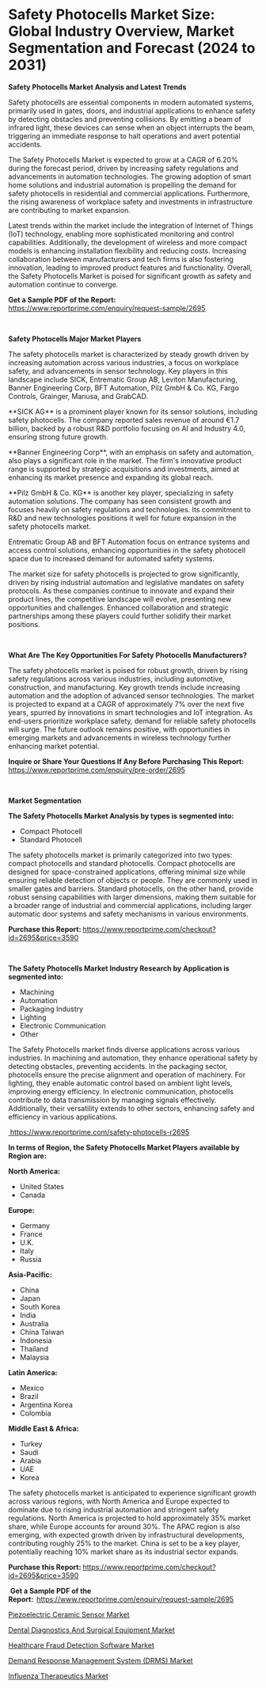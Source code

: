 <p><h1>Safety Photocells Market Size: Global Industry Overview, Market Segmentation and Forecast (2024 to 2031)</h1></p><p><strong>Safety Photocells Market Analysis and Latest Trends</strong></p>
<p><p>Safety photocells are essential components in modern automated systems, primarily used in gates, doors, and industrial applications to enhance safety by detecting obstacles and preventing collisions. By emitting a beam of infrared light, these devices can sense when an object interrupts the beam, triggering an immediate response to halt operations and avert potential accidents.</p><p>The Safety Photocells Market is expected to grow at a CAGR of 6.20% during the forecast period, driven by increasing safety regulations and advancements in automation technologies. The growing adoption of smart home solutions and industrial automation is propelling the demand for safety photocells in residential and commercial applications. Furthermore, the rising awareness of workplace safety and investments in infrastructure are contributing to market expansion.</p><p>Latest trends within the market include the integration of Internet of Things (IoT) technology, enabling more sophisticated monitoring and control capabilities. Additionally, the development of wireless and more compact models is enhancing installation flexibility and reducing costs. Increasing collaboration between manufacturers and tech firms is also fostering innovation, leading to improved product features and functionality. Overall, the Safety Photocells Market is poised for significant growth as safety and automation continue to converge.</p></p>
<p><strong>Get a Sample PDF of the Report:&nbsp;</strong> <a href="https://www.reportprime.com/enquiry/request-sample/2695">https://www.reportprime.com/enquiry/request-sample/2695</a></p>
<p>&nbsp;</p>
<p><strong>Safety Photocells Major Market Players</strong></p>
<p><p>The safety photocells market is characterized by steady growth driven by increasing automation across various industries, a focus on workplace safety, and advancements in sensor technology. Key players in this landscape include SICK, Entrematic Group AB, Leviton Manufacturing, Banner Engineering Corp, BFT Automation, Pilz GmbH & Co. KG, Fargo Controls, Grainger, Manusa, and GrabCAD.</p><p>**SICK AG** is a prominent player known for its sensor solutions, including safety photocells. The company reported sales revenue of around €1.7 billion, backed by a robust R&D portfolio focusing on AI and Industry 4.0, ensuring strong future growth.</p><p>**Banner Engineering Corp**, with an emphasis on safety and automation, also plays a significant role in the market. The firm's innovative product range is supported by strategic acquisitions and investments, aimed at enhancing its market presence and expanding its global reach.</p><p>**Pilz GmbH & Co. KG** is another key player, specializing in safety automation solutions. The company has seen consistent growth and focuses heavily on safety regulations and technologies. Its commitment to R&D and new technologies positions it well for future expansion in the safety photocells market.</p><p>Entrematic Group AB and BFT Automation focus on entrance systems and access control solutions, enhancing opportunities in the safety photocell space due to increased demand for automated safety systems.</p><p>The market size for safety photocells is projected to grow significantly, driven by rising industrial automation and legislative mandates on safety protocols. As these companies continue to innovate and expand their product lines, the competitive landscape will evolve, presenting new opportunities and challenges. Enhanced collaboration and strategic partnerships among these players could further solidify their market positions.</p></p>
<p>&nbsp;</p>
<p><strong>What Are The Key Opportunities For Safety Photocells Manufacturers?</strong></p>
<p><p>The safety photocells market is poised for robust growth, driven by rising safety regulations across various industries, including automotive, construction, and manufacturing. Key growth trends include increasing automation and the adoption of advanced sensor technologies. The market is projected to expand at a CAGR of approximately 7% over the next five years, spurred by innovations in smart technologies and IoT integration. As end-users prioritize workplace safety, demand for reliable safety photocells will surge. The future outlook remains positive, with opportunities in emerging markets and advancements in wireless technology further enhancing market potential.</p></p>
<p><strong>Inquire or Share Your Questions If Any Before Purchasing This Report:</strong> <a href="https://www.reportprime.com/enquiry/pre-order/2695">https://www.reportprime.com/enquiry/pre-order/2695</a></p>
<p>&nbsp;</p>
<p><strong>Market Segmentation</strong></p>
<p><strong>The Safety Photocells Market Analysis by types is segmented into:</strong></p>
<p><ul><li>Compact Photocell</li><li>Standard Photocell</li></ul></p>
<p><p>The safety photocells market is primarily categorized into two types: compact photocells and standard photocells. Compact photocells are designed for space-constrained applications, offering minimal size while ensuring reliable detection of objects or people. They are commonly used in smaller gates and barriers. Standard photocells, on the other hand, provide robust sensing capabilities with larger dimensions, making them suitable for a broader range of industrial and commercial applications, including larger automatic door systems and safety mechanisms in various environments.</p></p>
<p><strong>Purchase this Report:&nbsp;</strong><a href="https://www.reportprime.com/checkout?id=2695&price=3590">https://www.reportprime.com/checkout?id=2695&price=3590</a></p>
<p>&nbsp;</p>
<p><strong>The Safety Photocells Market Industry Research by Application is segmented into:</strong></p>
<p><ul><li>Machining</li><li>Automation</li><li>Packaging Industry</li><li>Lighting</li><li>Electronic Communication</li><li>Other</li></ul></p>
<p><p>The Safety Photocells market finds diverse applications across various industries. In machining and automation, they enhance operational safety by detecting obstacles, preventing accidents. In the packaging sector, photocells ensure the precise alignment and operation of machinery. For lighting, they enable automatic control based on ambient light levels, improving energy efficiency. In electronic communication, photocells contribute to data transmission by managing signals effectively. Additionally, their versatility extends to other sectors, enhancing safety and efficiency in various applications.</p></p>
<p><a href="https://www.reportprime.com/safety-photocells-r2695">&nbsp;https://www.reportprime.com/safety-photocells-r2695</a></p>
<p><strong>In terms of Region, the Safety Photocells Market Players available by Region are:</strong></p>
<p>
    <p> <strong> North America: </strong>
        <ul>
            <li>United States</li>
            <li>Canada</li>
        </ul>
        </p> 
    <p> <strong> Europe: </strong>
        <ul>
            <li>Germany</li>
            <li>France</li>
            <li>U.K.</li>
            <li>Italy</li>
            <li>Russia</li>
        </ul>
        </p> 
    <p> <strong> Asia-Pacific: </strong>
        <ul>
            <li>China</li>
            <li>Japan</li>
            <li>South Korea</li>
            <li>India</li>
            <li>Australia</li>
            <li>China Taiwan</li>
            <li>Indonesia</li>
            <li>Thailand</li>
            <li>Malaysia</li>
        </ul>
        </p> 
    <p> <strong> Latin America: </strong>
        <ul>
            <li>Mexico</li>
            <li>Brazil</li>
            <li>Argentina Korea</li>
            <li>Colombia</li>
        </ul>
        </p> 
    <p> <strong> Middle East & Africa: </strong>
        <ul>
            <li>Turkey</li>
            <li>Saudi</li>
            <li>Arabia</li>
            <li>UAE</li>
            <li>Korea</li>
        </ul>
    </p>
    </p>
<p><p>The safety photocells market is anticipated to experience significant growth across various regions, with North America and Europe expected to dominate due to rising industrial automation and stringent safety regulations. North America is projected to hold approximately 35% market share, while Europe accounts for around 30%. The APAC region is also emerging, with expected growth driven by infrastructural developments, contributing roughly 25% to the market. China is set to be a key player, potentially reaching 10% market share as its industrial sector expands.</p></p>
<p><strong>Purchase this Report: </strong><a href="https://www.reportprime.com/checkout?id=2695&price=3590">https://www.reportprime.com/checkout?id=2695&price=3590</a></p>
<p>&nbsp;<strong>Get a Sample PDF of the Report:&nbsp;&nbsp;</strong><a href="https://www.reportprime.com/enquiry/request-sample/2695">https://www.reportprime.com/enquiry/request-sample/2695</a></p>
<p><strong></strong></p>
<p><p><a href="https://github.com/guneycigdem35/Market-Research-Report-List-4/blob/main/piezoelectric-ceramic-sensor-market.md">Piezoelectric Ceramic Sensor Market</a></p><p><a href="https://issuu.com/reportprime-2/docs/dental-diagnostics-and-surgical-equ_30b047d8a0b517">Dental Diagnostics And Surgical Equipment Market</a></p><p><a href="https://www.linkedin.com/pulse/strategic-roadmap-success-global-healthcare-fraud-detection-jkj8e?trackingId=bW%2Fj1t8WTBGar5wYaVrDew%3D%3D">Healthcare Fraud Detection Software Market</a></p><p><a href="https://issuu.com/reportprime-2/docs/demand-response-management-system-d_c0438560761dad">Demand Response Management System (DRMS) Market</a></p><p><a href="https://www.linkedin.com/pulse/influenza-therapeutics-market-global-regional-analysis-2024-alhse?trackingId=e70Fd6nvQmO%2BwCvUzq50Mw%3D%3D">Influenza Therapeutics Market</a></p></p>